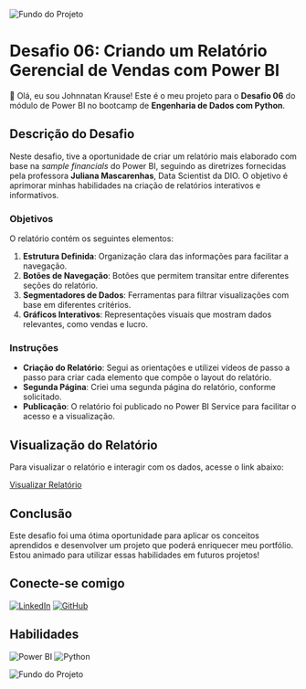 ![Fundo do Projeto](https://github.com/JohnnatanKrause/Desafio-06-DIO-Criando-um-Relat-rio-Gerencial-de-Vendas-com-Power-BI/blob/master/Power%20BI%20related%20image.png?raw=true)

# Desafio 06: Criando um Relatório Gerencial de Vendas com Power BI

👋 Olá, eu sou Johnnatan Krause! Este é o meu projeto para o **Desafio 06** do módulo de Power BI no bootcamp de **Engenharia de Dados com Python**.

## Descrição do Desafio

Neste desafio, tive a oportunidade de criar um relatório mais elaborado com base na *sample financials* do Power BI, seguindo as diretrizes fornecidas pela professora **Juliana Mascarenhas**, Data Scientist da DIO. O objetivo é aprimorar minhas habilidades na criação de relatórios interativos e informativos.

### Objetivos

O relatório contém os seguintes elementos:

1. **Estrutura Definida**: Organização clara das informações para facilitar a navegação.
2. **Botões de Navegação**: Botões que permitem transitar entre diferentes seções do relatório.
3. **Segmentadores de Dados**: Ferramentas para filtrar visualizações com base em diferentes critérios.
4. **Gráficos Interativos**: Representações visuais que mostram dados relevantes, como vendas e lucro.

### Instruções

- **Criação do Relatório**: Segui as orientações e utilizei vídeos de passo a passo para criar cada elemento que compõe o layout do relatório.
- **Segunda Página**: Criei uma segunda página do relatório, conforme solicitado.
- **Publicação**: O relatório foi publicado no Power BI Service para facilitar o acesso e a visualização.

## Visualização do Relatório

Para visualizar o relatório e interagir com os dados, acesse o link abaixo:

[Visualizar Relatório](https://app.powerbi.com/groups/me/list?experience=power-bi)

## Conclusão

Este desafio foi uma ótima oportunidade para aplicar os conceitos aprendidos e desenvolver um projeto que poderá enriquecer meu portfólio. Estou animado para utilizar essas habilidades em futuros projetos!

## Conecte-se comigo

[![LinkedIn](https://img.shields.io/badge/LinkedIn-0077B5?style=for-the-badge&logo=linkedin&logoColor=white)](https://www.linkedin.com/in/johnnatankrause/)
[![GitHub](https://img.shields.io/badge/GitHub-100000?style=for-the-badge&logo=github&logoColor=white)](https://github.com/JohnnatanKrause)

## Habilidades

![Power BI](https://img.shields.io/badge/Power%20BI-F2C94C?style=for-the-badge&logo=powerbi&logoColor=black)
![Python](https://img.shields.io/badge/python-3670A0?style=for-the-badge&logo=python&logoColor=ffdd54)

![Fundo do Projeto](CF_2344308_0132e3218cb012be4ce4b6bd2a78af5c.png)


